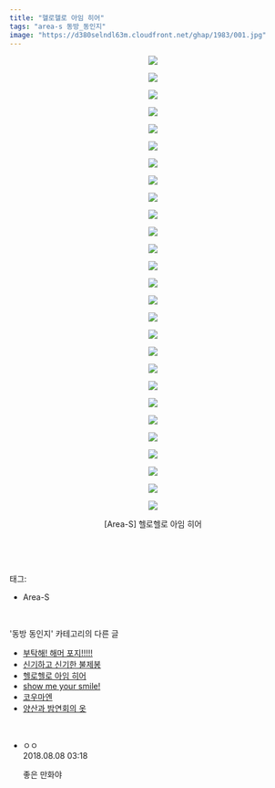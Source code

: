 ```yaml
---
title: "헬로헬로 아임 히어"
tags: "area-s 동방_동인지"
image: "https://d380selndl63m.cloudfront.net/ghap/1983/001.jpg"
---
```

<div class="article">
<p style="text-align: center; clear: none; float: none;"><img src="{{ site.imgserver5 }}/ghap/1983/001.jpg"/></p>
<p style="text-align: center; clear: none; float: none;"><img src="{{ site.imgserver5 }}/ghap/1983/002.jpg"/></p>
<p style="text-align: center; clear: none; float: none;"><img src="{{ site.imgserver5 }}/ghap/1983/003.jpg"/></p>
<p style="text-align: center; clear: none; float: none;"><img src="{{ site.imgserver5 }}/ghap/1983/004.jpg"/></p>
<p style="text-align: center; clear: none; float: none;"><img src="{{ site.imgserver5 }}/ghap/1983/005.jpg"/></p>
<p style="text-align: center; clear: none; float: none;"><img src="{{ site.imgserver5 }}/ghap/1983/006.jpg"/></p>
<p style="text-align: center; clear: none; float: none;"><img src="{{ site.imgserver5 }}/ghap/1983/007.jpg"/></p>
<p style="text-align: center; clear: none; float: none;"><img src="{{ site.imgserver5 }}/ghap/1983/008.jpg"/></p>
<p style="text-align: center; clear: none; float: none;"><img src="{{ site.imgserver5 }}/ghap/1983/009.jpg"/></p>
<p style="text-align: center; clear: none; float: none;"><img src="{{ site.imgserver5 }}/ghap/1983/010.jpg"/></p>
<p style="text-align: center; clear: none; float: none;"><img src="{{ site.imgserver5 }}/ghap/1983/011.jpg"/></p>
<p style="text-align: center; clear: none; float: none;"><img src="{{ site.imgserver5 }}/ghap/1983/012.jpg"/></p>
<p style="text-align: center; clear: none; float: none;"><img src="{{ site.imgserver5 }}/ghap/1983/013.jpg"/></p>
<p style="text-align: center; clear: none; float: none;"><img src="{{ site.imgserver5 }}/ghap/1983/014.jpg"/></p>
<p style="text-align: center; clear: none; float: none;"><img src="{{ site.imgserver5 }}/ghap/1983/015.jpg"/></p>
<p style="text-align: center; clear: none; float: none;"><img src="{{ site.imgserver5 }}/ghap/1983/016.jpg"/></p>
<p style="text-align: center; clear: none; float: none;"><img src="{{ site.imgserver5 }}/ghap/1983/017.jpg"/></p>
<p style="text-align: center; clear: none; float: none;"><img src="{{ site.imgserver5 }}/ghap/1983/018.jpg"/></p>
<p style="text-align: center; clear: none; float: none;"><img src="{{ site.imgserver5 }}/ghap/1983/019.jpg"/></p>
<p style="text-align: center; clear: none; float: none;"><img src="{{ site.imgserver5 }}/ghap/1983/020.jpg"/></p>
<p style="text-align: center; clear: none; float: none;"><img src="{{ site.imgserver5 }}/ghap/1983/021.jpg"/></p>
<p style="text-align: center; clear: none; float: none;"><img src="{{ site.imgserver5 }}/ghap/1983/022.jpg"/></p>
<p style="text-align: center; clear: none; float: none;"><img src="{{ site.imgserver5 }}/ghap/1983/023.jpg"/></p>
<p style="text-align: center; clear: none; float: none;"><img src="{{ site.imgserver5 }}/ghap/1983/024.jpg"/></p>
<p style="text-align: center; clear: none; float: none;"><img src="{{ site.imgserver5 }}/ghap/1983/025.jpg"/></p>
<p style="text-align: center; clear: none; float: none;"><img src="{{ site.imgserver5 }}/ghap/1983/026.jpg"/></p>
<p style="text-align: center; clear: none; float: none;"><img src="{{ site.imgserver5 }}/ghap/1983/027.jpg"/></p>
<p style="text-align: center; clear: none; float: none;">[Area-S] 헬로헬로 아임 히어</p>
<p><br/></p>
</div><br/>
<div class="tagTrail">
<p>태그: </p>
<ul>
<li>Area-S</li>
</ul>
</div><br/>
<div class="another">
<p>'동방 동인지' 카테고리의 다른 글</p>
<ul>
<li><a href="/ghap_1986">부탁해! 해머 포지!!!!!</a></li>
<li><a href="/ghap_1985">신기하고 신기한 불제봉</a></li>
<li><a href="/ghap_1983">헬로헬로 아임 히어</a></li>
<li><a href="/ghap_1982">show me your smile!</a></li>
<li><a href="/ghap_1981">코우마엔</a></li>
<li><a href="/ghap_1980">양산과 밤연회의 옷</a></li>
</ul>
</div><br/>
<div class="cb_module cb_fluid">
<div class="cb_wrt cb_profile">
<div class="comment">
<ul>
<li class="cb_thumb_off" id="comment15303076">
<div class="cb_comment_area">
<div class="cb_info_area">
<div class="cb_section">
<span class="cb_nick_name">ㅇㅇ</span>
</div>
<div class="cb_section">
<span class="cb_date">2018.08.08 03:18 </span>
</div>
</div>
<div class="cb_dsc_comment">
<p class="cb_dsc">
											좋은 만화야
										</p>
</div>
</div></li>
</ul>
</div>
</div><!-- commentList close -->
</div><br/>
